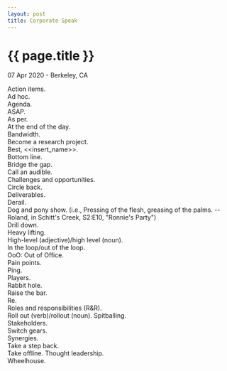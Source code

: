 ```yaml
---
layout: post
title: Corporate Speak
---
```


{{ page.title }}
================

<p class="meta">07 Apr 2020 - Berkeley, CA</p>

Action items.  
Ad hoc.  
Agenda.  
ASAP.  
As per.  
At the end of the day.  
Bandwidth.  
Become a research project.  
Best, <<insert_name>>.  
Bottom line.  
Bridge the gap.  
Call an audible.  
Challenges and opportunities.  
Circle back.  
Deliverables.  
Derail.  
Dog and pony show. (i.e., Pressing of the flesh, greasing of the palms. --Roland, in Schitt's Creek, S2:E10, "Ronnie's Party")  
Drill down.  
Heavy lifting.  
High-level (adjective)/high level (noun).  
In the loop/out of the loop.  
OoO: Out of Office.  
Pain points.  
Ping.  
Players.  
Rabbit hole.  
Raise the bar.  
Re.  
Roles and responsibilities (R&R).  
Roll out (verb)/rollout (noun).
Spitballing.  
Stakeholders.  
Switch gears.  
Synergies.  
Take a step back.  
Take offline. 
Thought leadership.  
Wheelhouse.